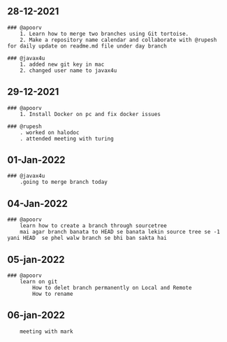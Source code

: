## 28-12-2021

	### @apoorv
		1. Learn how to merge two branches using Git tortoise.
		2. Make a repository name calendar and collaborate with @rupesh for daily update on readme.md file under day branch

	### @javax4u
		1. added new git key in mac
		2. changed user name to javax4u

## 29-12-2021
	### @apoorv
		1. Install Docker on pc and fix docker issues

	### @rupesh
		. worked on halodoc
		. attended meeting with turing

## 01-Jan-2022
	### @javax4u
		.going to merge branch today

## 04-Jan-2022	
	### @apoorv
		learn how to create a branch through sourcetree 
		mai agar branch banata to HEAD se banata lekin source tree se -1 yani HEAD 	se phel walw branch se bhi ban sakta hai

## 05-jan-2022
	### @apoorv
		learn on git 	
			How to delet branch permanently on Local and Remote
			How to rename
## 06-jan-2022			
		meeting with mark 